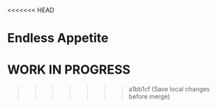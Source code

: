 <<<<<<< HEAD
# Endless Appetite

WORK IN PROGRESS
=======
>>>>>>> a1bb1cf (Save local changes before merge)
